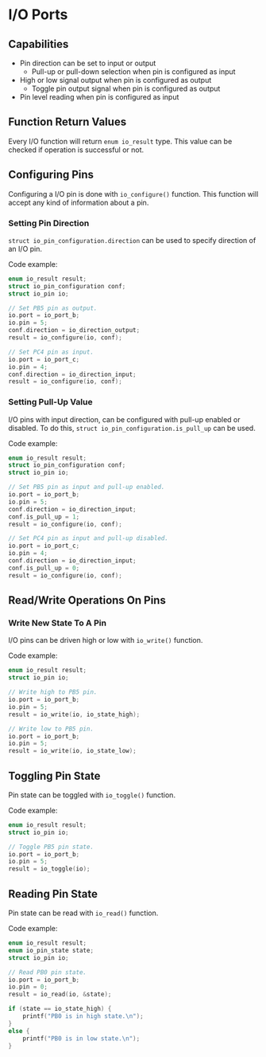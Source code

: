 # I/O Ports

## Capabilities

* Pin direction can be set to input or output
    * Pull-up or pull-down selection when pin is configured as input
* High or low signal output when pin is configured as output
    * Toggle pin output signal when pin is configured as output
* Pin level reading when pin is configured as input

## Function Return Values

Every I/O function will return `enum io_result` type. This value can be
checked if operation is successful or not.

## Configuring Pins

Configuring a I/O pin is done with `io_configure()` function. This function
will accept any kind of information about a pin.

### Setting Pin Direction

`struct io_pin_configuration.direction` can be used to specify direction of an
I/O pin.

Code example:

```c
enum io_result result;
struct io_pin_configuration conf;
struct io_pin io;

// Set PB5 pin as output.
io.port = io_port_b;
io.pin = 5;
conf.direction = io_direction_output;
result = io_configure(io, conf);

// Set PC4 pin as input.
io.port = io_port_c;
io.pin = 4;
conf.direction = io_direction_input;
result = io_configure(io, conf);
```

### Setting Pull-Up Value

I/O pins with input direction, can be configured with pull-up enabled or
disabled. To do this, `struct io_pin_configuration.is_pull_up` can be used.

Code example:

```c
enum io_result result;
struct io_pin_configuration conf;
struct io_pin io;

// Set PB5 pin as input and pull-up enabled.
io.port = io_port_b;
io.pin = 5;
conf.direction = io_direction_input;
conf.is_pull_up = 1;
result = io_configure(io, conf);

// Set PC4 pin as input and pull-up disabled.
io.port = io_port_c;
io.pin = 4;
conf.direction = io_direction_input;
conf.is_pull_up = 0;
result = io_configure(io, conf);
```

## Read/Write Operations On Pins

### Write New State To A Pin

I/O pins can be driven high or low with `io_write()` function.

Code example:

```c
enum io_result result;
struct io_pin io;

// Write high to PB5 pin.
io.port = io_port_b;
io.pin = 5;
result = io_write(io, io_state_high);

// Write low to PB5 pin.
io.port = io_port_b;
io.pin = 5;
result = io_write(io, io_state_low);
```

## Toggling Pin State

Pin state can be toggled with `io_toggle()` function.

Code example:

```c
enum io_result result;
struct io_pin io;

// Toggle PB5 pin state.
io.port = io_port_b;
io.pin = 5;
result = io_toggle(io);
```

## Reading Pin State

Pin state can be read with `io_read()` function.

Code example:

```c
enum io_result result;
enum io_pin_state state;
struct io_pin io;

// Read PB0 pin state.
io.port = io_port_b;
io.pin = 0;
result = io_read(io, &state);

if (state == io_state_high) {
    printf("PB0 is in high state.\n");
}
else {
    printf("PB0 is in low state.\n");
}
```
